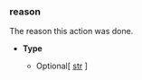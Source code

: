 ### reason [](https://discordpy.readthedocs.io/en/v1.7.3/api.html#discord.AuditLogEntry.reason)

The reason this action was done.

- **Type**

	- Optional\[ [str](https://docs.python.org/3/library/stdtypes.html#str "(in Python v3.9)") ]

